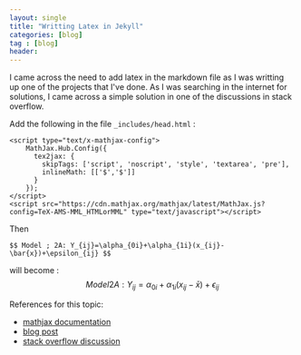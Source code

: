 ```yaml
---
layout: single
title: "Writting Latex in Jekyll"
categories: [blog]
tag : [blog]
header:
---
```


I came across the need to add latex in the markdown file as I was writting up one of the projects that I've done. As I was searching in the internet for solutions, I came across a simple solution in one of the discussions in stack overflow.

Add the following in the file `_includes/head.html` :

```
<script type="text/x-mathjax-config">
    MathJax.Hub.Config({
      tex2jax: {
        skipTags: ['script', 'noscript', 'style', 'textarea', 'pre'],
        inlineMath: [['$','$']]
      }
    });
</script>
<script src="https://cdn.mathjax.org/mathjax/latest/MathJax.js?config=TeX-AMS-MML_HTMLorMML" type="text/javascript"></script> 
```
  
Then 
```text
$$ Model ; 2A: Y_{ij}=\alpha_{0i}+\alpha_{1i}(x_{ij}-\bar{x})+\epsilon_{ij} $$
```

will become : $$ Model 2A: Y_{ij}=\alpha_{0i}+\alpha_{1i}(x_{ij}-\bar{x})+\epsilon_{ij} $$ 


References for this topic:  

* [mathjax documentation](http://docs.mathjax.org/en/latest/index.html)  
* [blog post](https://yihui.name/en/2018/07/latex-math-markdown/)  
* [stack overflow discussion](https://stackoverflow.com/questions/26275645/how-to-support-latex-in-github-pages)  

